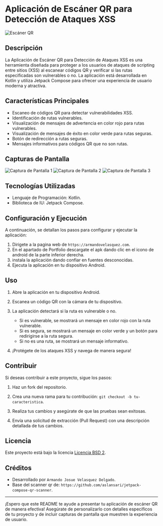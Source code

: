 # Aplicación de Escáner QR para Detección de Ataques XSS

![Escáner QR](blob/portada.jpg)

## Descripción

La Aplicación de Escáner QR para Detección de Ataques XSS es una herramienta diseñada para proteger a los usuarios de ataques de scripting entre sitios (XSS) al escanear códigos QR y verificar si las rutas especificadas son vulnerables o no. La aplicación está desarrollada en Kotlin y utiliza Jetpack Compose para ofrecer una experiencia de usuario moderna y atractiva.

## Características Principales

- Escaneo de códigos QR para detectar vulnerabilidades XSS.
- Identificación de rutas vulnerables.
- Visualización de mensajes de advertencia en color rojo para rutas vulnerables.
- Visualización de mensajes de éxito en color verde para rutas seguras.
- Botón de redirección a rutas seguras.
- Mensajes informativos para códigos QR que no son rutas.

## Capturas de Pantalla

![Captura de Pantalla 1](blob/img1.png)
![Captura de Pantalla 2](blob/img2.png)
![Captura de Pantalla 3](blob/img3.png)

## Tecnologías Utilizadas

- Lenguaje de Programación: Kotlin.
- Biblioteca de IU: Jetpack Compose.

## Configuración y Ejecución

A continuación, se detallan los pasos para configurar y ejecutar la aplicación:

1. Dirigete a la pagina web de `https://armandovelasquez.com`.
2. En el apartado de Portfolio descargate el apk dando clic en el icono de android de la parte inferior derecha.
3. instala la aplicación dando confiar en fuentes desconocidas.
4. Ejecuta la aplicación en tu dispositivo Android.

## Uso

1. Abre la aplicación en tu dispositivo Android.

2. Escanea un código QR con la cámara de tu dispositivo.

3. La aplicación detectará si la ruta es vulnerable o no.
   - Si es vulnerable, se mostrará un mensaje en color rojo con la ruta vulnerable.
   - Si es segura, se mostrará un mensaje en color verde y un botón para redirigirse a la ruta segura.
   - Si no es una ruta, se mostrará un mensaje informativo.

4. ¡Protégete de los ataques XSS y navega de manera segura!

## Contribuir

Si deseas contribuir a este proyecto, sigue los pasos:

1. Haz un fork del repositorio.

2. Crea una nueva rama para tu contribución: `git checkout -b tu-caracteristica`.

3. Realiza tus cambios y asegúrate de que las pruebas sean exitosas.

4. Envía una solicitud de extracción (Pull Request) con una descripción detallada de tus cambios.

## Licencia

Este proyecto está bajo la licencia [Licencia BSD 2](LICENSE).

## Créditos

- Desarrollado por `Armando Josue Velasquez Delgado`.
- Base del scanner qr de: `https://github.com/aslansari/jetpack-compose-qr-scanner`.

---

¡Espero que este README te ayude a presentar tu aplicación de escáner QR de manera efectiva! Asegúrate de personalizarlo con detalles específicos de tu proyecto y de incluir capturas de pantalla que muestren la experiencia de usuario.
